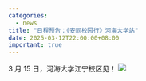 ```yaml
---
categories:
  - news
title: "日程预告：《安同校园行》河海大学站"
date: 2025-03-12T22:00:00+08:00
important: true
---
```


3 月 15 日，河海大学江宁校区见！
![](/assets/news/aosc-hhu-poster.png)

